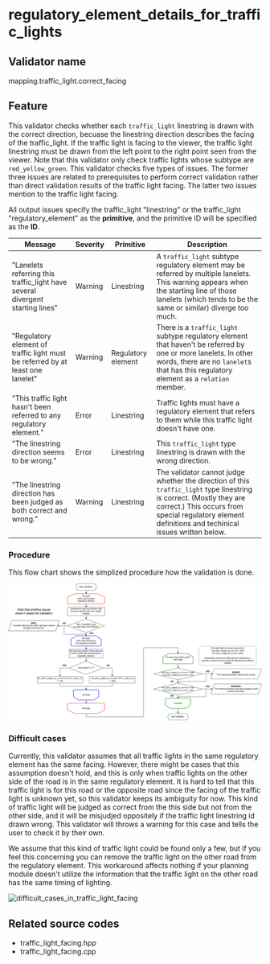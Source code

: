 # regulatory_element_details_for_traffic_lights

## Validator name

mapping.traffic_light.correct_facing

## Feature

This validator checks whether each `traffic_light` linestring is drawn with the correct direction, becuase the linestring direction describes the facing of the traffic_light.
If the traffic light is facing to the viewer, the traffic light linestring must be drawn from the left point to the right point seen from the viewer.
Note that this validator only check traffic lights whose subtype are `red_yellow_green`.
This validator checks five types of issues.
The former three issues are related to prerequisites to perform correct validation rather than direct validation results of the traffic light facing.
The latter two issues mention to the traffic light facing.

All output issues specify the traffic_light "linestring" or the traffic_light "regulatory_element" as the **primitive**, and the primitive ID will be specified as the **ID**.

| Message                                                                        | Severity | Primitive          | Description                                                                                                                                                                                                                  |
| ------------------------------------------------------------------------------ | -------- | ------------------ | ---------------------------------------------------------------------------------------------------------------------------------------------------------------------------------------------------------------------------- |
| "Lanelets referring this traffic_light have several divergent starting lines"  | Warning  | Linestring         | A `traffic_light` subtype regulatory element may be referred by multiple lanelets. This warning appears when the starting line of those lanelets (which tends to be the same or similar) diverge too much.                   |
| "Regulatory element of traffic light must be referred by at least one lanelet" | Warning  | Regulatory element | There is a `traffic_light` subtype regulatory element that haven't be referred by one or more lanelets. In other words, there are no `lanelet`s that has this regulatory element as a `relation` member.                     |
| "This traffic light hasn't been referred to any regulatory element."           | Error    | Linestring         | Traffic lights must have a regulatory element that refers to them while this traffic light doesn't have one.                                                                                                                 |
| "The linestring direction seems to be wrong."                                  | Error    | Linestring         | This `traffic_light` type linestring is drawn with the wrong direction.                                                                                                                                                      |
| "The linestring direction has been judged as both correct and wrong."          | Warning  | Linestring         | The validator cannot judge whether the direction of this `traffic_light` type linestring is correct. (Mostly they are correct.) This occurs from special regulatory element definitions and techinical issues written below. |

### Procedure

This flow chart shows the simplized procedure how the validation is done.

![traffic_light_facing_procedure](../../media/traffic_light_facing_procedure.svg)

### Difficult cases

Currently, this validator assumes that all traffic lights in the same regulatory element has the same facing.
However, there might be cases that this assumption doesn't hold, and this is only when traffic lights on the other side of the road is in the same regulatory element.
It is hard to tell that this traffic light is for this road or the opposite road since the facing of the traffic light is unknown yet, so this validator keeps its ambiguity for now.
This kind of traffic light will be judged as correct from the this side but not from the other side, and it will be misjudjed oppositely if the traffic light linestring id drawn wrong.
This validator will throws a warning for this case and tells the user to check it by their own.

We assume that this kind of traffic light could be found only a few, but if you feel this concerning you can remove the traffic light on the other road from the regulatory element. This workaround affects nothing if your planning module doesn't utilize the information that the traffic light on the other road has the same timing of lighting.

![difficult_cases_in_traffic_light_facing](../../media/traffic_light_facing_difficult_cases.svg)

## Related source codes

- traffic_light_facing.hpp
- traffic_light_facing.cpp
